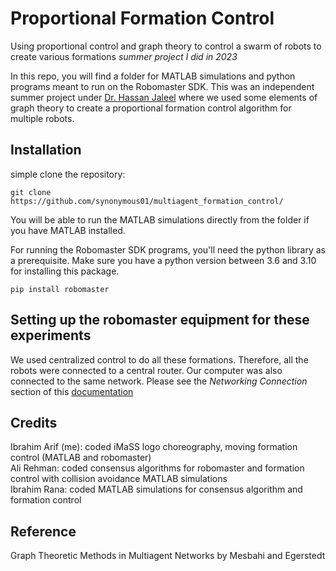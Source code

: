 # Proportional Formation Control 
Using proportional control and graph theory to control a swarm of robots to create various formations
_summer project I did in 2023_

In this repo, you will find a folder for MATLAB simulations and python programs meant to run on the Robomaster SDK. This was an independent summer project under [Dr. Hassan Jaleel](https://scholar.google.com/citations?user=T7kqUskAAAAJ&hl=en) where we used some elements of graph theory
to create a proportional formation control algorithm for multiple robots. 

## Installation

simple clone the repository:
```
git clone https://github.com/synonymous01/multiagent_formation_control/
```

You will be able to run the MATLAB simulations directly from the folder if you have MATLAB installed.

For running the Robomaster SDK programs, you'll need the python library as a prerequisite. Make sure you have a python version between 3.6 and 3.10 for installing this package.
```
pip install robomaster
```

## Setting up the robomaster equipment for these experiments
We used centralized control to do all these formations. Therefore, all the robots were connected to a central router. Our computer was also connected to the same network.
Please see the *Networking Connection* section of this [documentation](https://robomaster-dev.readthedocs.io/en/latest/python_sdk/connection.html)

## Credits
Ibrahim Arif (me): coded iMaSS logo choreography, moving formation control (MATLAB and robomaster)  
Ali Rehman: coded consensus algorithms for robomaster and formation control with collision avoidance MATLAB simulations  
Ibrahim Rana: coded MATLAB simulations for consensus algorithm and formation control  

## Reference
Graph Theoretic Methods in Multiagent Networks by Mesbahi and Egerstedt
